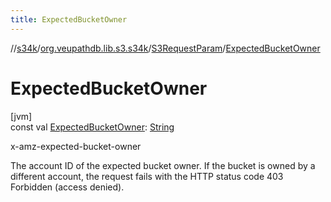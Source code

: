 ```yaml
---
title: ExpectedBucketOwner
---
```

//[s34k](../../../index.html)/[org.veupathdb.lib.s3.s34k](../index.html)/[S3RequestParam](index.html)/[ExpectedBucketOwner](-expected-bucket-owner.html)



# ExpectedBucketOwner



[jvm]\
const val [ExpectedBucketOwner](-expected-bucket-owner.html): [String](https://kotlinlang.org/api/latest/jvm/stdlib/kotlin/-string/index.html)



x-amz-expected-bucket-owner



The account ID of the expected bucket owner. If the bucket is owned by a different account, the request fails with the HTTP status code 403 Forbidden (access denied).




